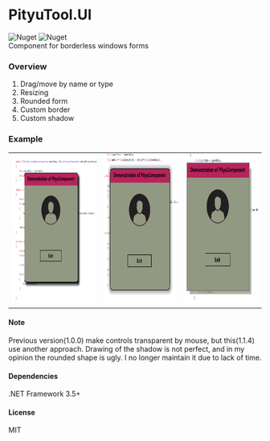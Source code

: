 # PityuTool.UI

![Nuget](https://img.shields.io/nuget/v/PityuTool.UI?color=green&style=for-the-badge)  ![Nuget](https://img.shields.io/nuget/dt/PityuTool.UI?style=for-the-badge)\
Component for borderless windows forms 


### Overview

1. Drag/move by name or type
2. Resizing
3. Rounded form
3. Custom border
4. Custom shadow

### Example

<table >
  <tr>
    <td ><img height="300px" src="https://github.com/Pityubak/assets/blob/master/pityutool/shadow2.png" /></td>
    <td><img height="300px" src="https://github.com/Pityubak/assets/blob/master/pityutool/shadow3.png" /></td>
     <td ><img height="300px" src="https://github.com/Pityubak/assets/blob/master/pityutool/shadow4.png" /></td>
  </tr>

</table>




#### Note
Previous version(1.0.0) make controls transparent by mouse, but this(1.1.4) use another approach.
Drawing of the shadow is not perfect, and in my opinion the rounded shape is ugly.
I no longer maintain it due to lack of time.

#### Dependencies
.NET Framework 3.5+

#### License 
MIT

